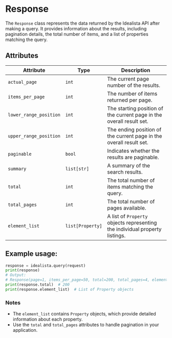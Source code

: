 # Response

The `Response` class represents the data returned by the Idealista API after making a query. It provides information about the results, including pagination details, the total number of items, and a list of properties matching the query.

## Attributes

| Attribute              | Type            | Description                                                                 |
|------------------------|-----------------|-----------------------------------------------------------------------------|
| `actual_page`          | `int`          | The current page number of the results.                                    |
| `items_per_page`       | `int`          | The number of items returned per page.                                     |
| `lower_range_position` | `int`          | The starting position of the current page in the overall result set.       |
| `upper_range_position` | `int`          | The ending position of the current page in the overall result set.         |
| `paginable`            | `bool`         | Indicates whether the results are paginable.                               |
| `summary`              | `list[str]`    | A summary of the search results.                  |
| `total`                | `int`          | The total number of items matching the query.                              |
| `total_pages`          | `int`          | The total number of pages available.                                       |
| `element_list`         | `list[Property]` | A list of `Property` objects representing the individual property listings. |

## Example usage:
```python
response = idealista.query(request)
print(response)
# Output:
# Response(page=1, items_per_page=50, total=200, total_pages=4, element_list=[...])
print(response.total)  # 200
print(response.element_list)  # List of Property objects
```


### Notes
- The `element_list` contains `Property` objects, which provide detailed information about each property.
- Use the `total` and `total_pages` attributes to handle pagination in your application.